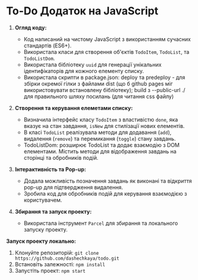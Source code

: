 # To-Do Додаток на JavaScript

1. **Огляд коду:**
   - Код написаний на чистому JavaScript з використанням сучасних стандартів (ES6+).
   - Використала класи для створення об'єктів `TodoItem`, `TodoList`, та `TodoListDom`.
   - Використала бібліотеку `uuid` для генерації унікальних ідентифікаторів для кожного елементу списку.
   - Використала скрипти в package.json: deploy та predeploy - для збірки окремої гілки з файлами dist (що б github pages міг використовувати встановлену бібліотеку); build з --public-url ./  для правильного шляху посилань (для читання css файлу)

2. **Створення та керування елеметами списку:**
   - Визначила інтерфейс класу `TodoItem` з властивістю `done`, яка вказує на стан завдання, `isNew` для стилізації нових елементів.
   - В класі `TodoList` реалізувала методи для додавання (`add`), видалення (`remove`) та перемикання (`toggle`) стану завдань.
   - TodoListDom: розширює TodoList та додає взаємодію з DOM елементами. Містить методи для відображення завдань на сторінці та обробників подій.

3. **Інтерактивність та Pop-up:**
   - Додала можливість позначення завдань як виконані та відкриття pop-up для підтвердження видалення.
   - Зробила код для обробників подій для керування взаємодією з користувачем.

4. **Збирання та запуск проекту:**
   - Використала інструмент `Parcel` для збирання та локального запуску проекту.

**Запуск проекту локально:**
1. Клонуйте репозиторій: `git clone https://github.com/dashechkaya/todo.git`
2. Встановіть залежності: `npm install`
3. Запустіть проект: `npm start`
